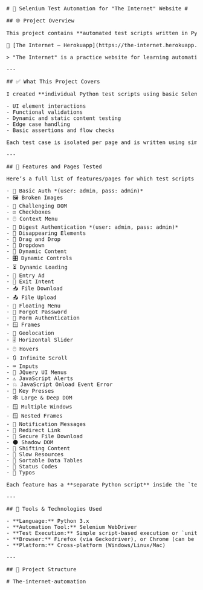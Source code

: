 <pre># 🔧 Selenium Test Automation for "The Internet" Website #

## 🌐 Project Overview

This project contains **automated test scripts written in Python using Selenium WebDriver** for the website:

🔗 [The Internet – Herokuapp](https://the-internet.herokuapp.com/)

> "The Internet" is a practice website for learning automation testing. It includes a variety of UI components like checkboxes, login forms, alerts, dynamic content, file uploads/downloads, and JavaScript errors. This makes it ideal for practicing end-to-end test automation scenarios.

---

## ✅ What This Project Covers

I created **individual Python test scripts using basic Selenium** (not using the Page Object Model) for **each feature/page** on the site. These scripts cover:

- UI element interactions  
- Functional validations  
- Dynamic and static content testing  
- Edge case handling  
- Basic assertions and flow checks  

Each test case is isolated per page and is written using simple, clean Python scripts.

---

## 📄 Features and Pages Tested

Here’s a full list of features/pages for which test scripts were created:

- 🔐 Basic Auth *(user: admin, pass: admin)*
- 🖼️ Broken Images
- 🧪 Challenging DOM
- ☑️ Checkboxes
- 🖱️ Context Menu
- 🔐 Digest Authentication *(user: admin, pass: admin)*
- 👻 Disappearing Elements
- 🧲 Drag and Drop
- 🔽 Dropdown
- 🔁 Dynamic Content
- 🎛️ Dynamic Controls
- ⏳ Dynamic Loading
- 📢 Entry Ad
- 🚪 Exit Intent
- 📥 File Download
- 📤 File Upload
- 📌 Floating Menu
- 🔐 Forgot Password
- 🔐 Form Authentication
- 🪟 Frames
- 📍 Geolocation
- 🎚️ Horizontal Slider
- 🖱️ Hovers
- 🔃 Infinite Scroll
- ⌨️ Inputs
- 🧭 JQuery UI Menus
- ⚠️ JavaScript Alerts
- 💥 JavaScript Onload Event Error
- 🎹 Key Presses
- 🕸️ Large & Deep DOM
- 🪟 Multiple Windows
- 🪟 Nested Frames
- 🔔 Notification Messages
- 🔀 Redirect Link
- 🔐 Secure File Download
- 🌑 Shadow DOM
- 🔁 Shifting Content
- 🐌 Slow Resources
- 🧮 Sortable Data Tables
- 🧾 Status Codes
- 📝 Typos

Each feature has a **separate Python script** inside the `tests/` folder.

---

## 🧰 Tools & Technologies Used

- **Language:** Python 3.x  
- **Automation Tool:** Selenium WebDriver  
- **Test Execution:** Simple script-based execution or `unittest` (optional)  
- **Browser:** Firefox (via Geckodriver), or Chrome (can be configured)  
- **Platform:** Cross-platform (Windows/Linux/Mac)

---

## 📁 Project Structure

#   T h e - i n t e r n e t - a u t o m a t i o n  </pre>
 
 

